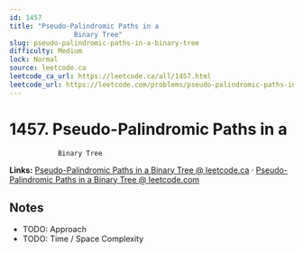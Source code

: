 ```yaml
--- 
id: 1457
title: "Pseudo-Palindromic Paths in a
                Binary Tree"
slug: pseudo-palindromic-paths-in-a-binary-tree
difficulty: Medium
lock: Normal
source: leetcode.ca
leetcode_ca_url: https://leetcode.ca/all/1457.html
leetcode_url: https://leetcode.com/problems/pseudo-palindromic-paths-in-a-binary-tree/
---
```


# 1457. Pseudo-Palindromic Paths in a
                Binary Tree

**Links:** [Pseudo-Palindromic Paths in a
                Binary Tree @ leetcode.ca](https://leetcode.ca/all/1457.html) · [Pseudo-Palindromic Paths in a
                Binary Tree @ leetcode.com](https://leetcode.com/problems/pseudo-palindromic-paths-in-a-binary-tree/)

## Notes
- TODO: Approach
- TODO: Time / Space Complexity
